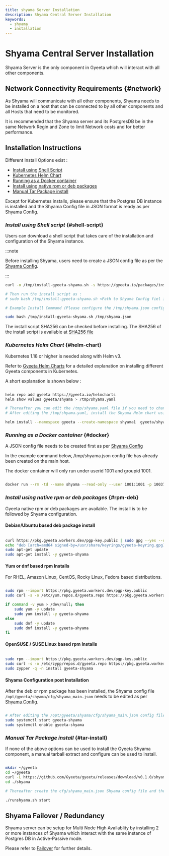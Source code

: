 ```yaml
---
title: shyama Server Installation
description: Shyama Central Server Installation
keywords:
  - shyama
  - installation
---
```


# Shyama Central Server Installation

Shyama Server is the only component in Gyeeta which will interact with all other components.

## Network Connectivity Requirements {#network}

As Shyama will communicate with all other components, Shyama needs to be installed on a host that can be
connected to by all other components and all Hosts that need to be monitored.

It is recommended that the Shyama server and its PostgresDB be in the same Network Regin and Zone to limit
Network costs and for better performance.

## Installation Instructions

Different Install Options exist :

- [Install using Shell Script](#shell-script)
- [Kubernetes Helm Chart](#helm-chart)
- [Running as a Docker container](#docker)
- [Install using native rpm or deb packages](#rpm-deb)
- [Manual Tar Package install](#tar-install)

Except for Kubernetes installs, please ensure that the Postgres DB instance is installed and the Shyama Config
file in JSON format is ready as per [Shyama Config](./shyama_config).

### *Install using Shell script* {#shell-script} 

Users can download a shell script that takes care of the installation and configuration of the Shyama instance.

:::note

Before installing Shyama, users need to create a JSON config file as per the [Shyama Config](./shyama_config).

:::


```bash
curl -o /tmp/install-gyeeta-shyama.sh -s https://gyeeta.io/packages/install-gyeeta-shyama.sh

# Then run the install script as : 
# sudo bash /tmp/install-gyeeta-shyama.sh <Path to Shyama Config fiel in JSON format>

# Example Install Command (Please configure the /tmp/shyama.json config file first) :

sudo bash /tmp/install-gyeeta-shyama.sh /tmp/shyama.json

```

The install script SHA256 can be checked before installing. The SHA256 of the install script is available at [SHA256 file](https://gyeeta.io/packages/install-gyeeta-shyama.sh.sum)


### *Kubernetes Helm Chart* {#helm-chart}

Kubernetes 1.18 or higher is needed along with Helm v3.

Refer to [Gyeeta Helm Charts](./k8s_helm) for a detailed explanation on installing different
Gyeeta components in Kubernetes.

A short explanation is shown below :

```bash

helm repo add gyeeta https://gyeeta.io/helmcharts
helm show values gyeeta/shyama > /tmp/shyama.yaml

# Thereafter you can edit the /tmp/shyama.yaml file if you need to change any option. 
# After editing the /tmp/shyama.yaml, install the Shyama Helm chart using :

helm install --namespace gyeeta --create-namespace shyama1  gyeeta/shyama -f /tmp/shyama.yaml

```

### *Running as a Docker container* {#docker}

A JSON config file needs to be created first as per [Shyama Config](./shyama_config)

In the example command below, /tmp/shyama.json config file has already been created on the main host.

The docker container will only run under userid 1001 and groupid 1001.

```bash

docker run --rm -td --name shyama --read-only --user 1001:1001 -p 10037:10037 --env CFG_MAIN_JSON=/tmp/shyama.json -v /tmp/shyama.json:/tmp/shyama.json:ro ghcr.io/gyeeta/shyama start

```

### *Install using native rpm or deb packages* {#rpm-deb}

Gyeeta native rpm or deb packages are available. The install is to be followed by Shyama configuration.

#### Debian/Ubuntu based deb package install

```bash

curl https://pkg.gyeeta.workers.dev/pgp-key.public | sudo gpg --yes --dearmor --output /usr/share/keyrings/gyeeta-keyring.gpg
echo "deb [arch=amd64 signed-by=/usr/share/keyrings/gyeeta-keyring.gpg] https://pkg.gyeeta.workers.dev/apt-repo stable main" | sudo tee /etc/apt/sources.list.d/gyeeta.list
sudo apt-get update
sudo apt-get install -y gyeeta-shyama

```

#### Yum or dnf based rpm Installs

For RHEL, Amazon Linux, CentOS, Rocky Linux, Fedora based distributions.

```bash

sudo rpm --import https://pkg.gyeeta.workers.dev/pgp-key.public
sudo curl -s -o /etc/yum.repos.d/gyeeta.repo https://pkg.gyeeta.workers.dev/rpm-repo/gyeeta.repo

if command -v yum > /dev/null; then 
	sudo yum -y update
	sudo yum install -y gyeeta-shyama
else
	sudo dnf -y update
	sudo dnf install -y gyeeta-shyama
fi	

```

#### OpenSUSE / SUSE Linux based rpm Installs

```bash

sudo rpm --import https://pkg.gyeeta.workers.dev/pgp-key.public
sudo curl -s -o /etc/zypp/repos.d/gyeeta.repo https://pkg.gyeeta.workers.dev/rpm-repo/gyeeta.repo
sudo zypper -q -n install gyeeta-shyama

```


#### Shyama Configuration post Installation

After the deb or rpm package has been installed, the Shyama config file `/opt/gyeeta/shyama/cfg/shyama_main.json` needs
to be edited as per [Shyama Config](./shyama_config).

```bash title="Start Shyama after editing the shyama_main.json"

# After editing the /opt/gyeeta/shyama/cfg/shyama_main.json config file
sudo systemctl start gyeeta-shyama
sudo systemctl enable gyeeta-shyama

```


### *Manual Tar Package install* {#tar-install}

If none of the above options can be used to install the Gyeeta Shyama component, a manual tarball extract and configure
can be used to install.

```bash title="Example Install Command"

mkdir ~/gyeeta
cd ~/gyeeta
curl -L https://github.com/Gyeeta/gyeeta/releases/download/v0.1.0/shyama.tar.gz | tar xzf -
cd ./shyama

# Thereafter create the cfg/shyama_main.json Shyama config file and then start the Shyama server as

./runshyama.sh start

```

## Shyama Failover / Redundancy

Shyama server can be setup for Multi Node High Availablity by installing 2 or more instances of Shyama
which interact with the same instance of Postgres DB in Active-Passive mode.

Please refer to [Failover](./failover) for further details.

